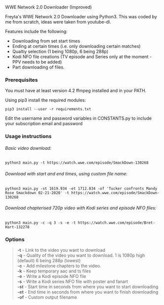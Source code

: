 WWE Network 2.0 Downloader (Improved)

Freyta's WWE Network 2.0 Downloader using Python3. This was coded by me from scratch, ideas were taken from youtube-dl.

Features include the following:
- Downloading from set start times
- Ending at certain times (i.e. only downloading certain matches)
- Qualtiy selection (1 being 1080p, 6 being 288p)
- Kodi NFO file creations (TV episode and Series only at the moment - PPV needs to be added)
- Part downloading of files.

### Prerequisites

You must have at least version 4.2 ffmpeg installed and in your PATH.

Using pip3 install the required modules:

`pip3 install --user -r requirements.txt`

Edit the username and password variables in CONSTANTS.py to include your subscription email and password

### Usage instructions

###### Basic video download:

`python3 main.py -t https://watch.wwe.com/episode/SmackDown-130268`

###### Download with start and end times, using custom file name:

`python3 main.py -st 1619.934 -et 1712.834 -of 'Tucker confronts Mandy Rose Smackdown 02-21-2020' -t https://watch.wwe.com/episode/SmackDown-130268`

###### Download chapterised 720p video with Kodi series and episode NFO files:

`python3 main.py -c -q 3 -s -e -t https://watch.wwe.com/episode/Bret-Hart-132278`


### Options

> **-t** - Link to the video you want to download\
> **-q** - Quality of the video you want to download. 1 is 1080p high (default) 6 being 288p (lowest)\
> **-c** - Add milestone chapters to the video.\
> **-k** - Keep temporary aac and ts files\
> **-e** - Write a Kodi episode NFO file\
> **-s** - Write a Kodi series NFO file with poster and fanart\
> **-st** - Start time in seconds from where you want to start downloading\
> **-et** - End time in seconds from where you want to finish downloading\
> **-of** - Custom output filename
